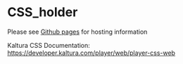 # CSS_holder

Please see [Github pages]([url](https://pages.github.com/)) for hosting information

Kaltura CSS Documentation: https://developer.kaltura.com/player/web/player-css-web
